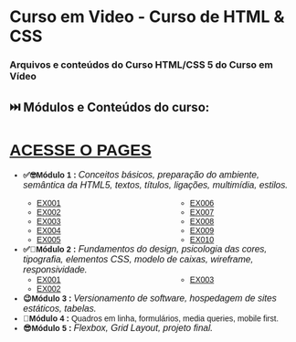 # Curso em Video - Curso de HTML & CSS

### Arquivos e conteúdos do Curso HTML/CSS 5 do Curso em Vídeo

## :next_track_button: Módulos e Conteúdos do curso:

<div style= "font-family: 'Montserrat', sans-serif;">
<h1> <A href="https://arawns1.github.io/Curso-em-Video-Curso-HTML/">ACESSE O PAGES</A> </h1>
   <ul>
    <li><b>✅🤓Módulo 1 : <span class ="textos" style="font-weight: 300; font-style: italic; font-size: 16px">Conceitos básicos, preparação do ambiente,
semântica da HTML5, textos, títulos, ligações,
multimídia, estilos.</span></b></li>
       <ul style="columns: 2; column-gap: 80px;">
       <li> <a href="https://arawns1.github.io/Curso-em-Video-Curso-HTML/exercicios/mod.%2001/001/index.html"> EX001 </a></li>
        <li> <a href="https://arawns1.github.io/Curso-em-Video-Curso-HTML/exercicios/mod.%2001/002/index.html"> EX002 </a></li>
         <li> <a href="https://arawns1.github.io/Curso-em-Video-Curso-HTML/exercicios/mod.%2001/003/index.html"> EX003 </a></li>
          <li> <a href="https://arawns1.github.io/Curso-em-Video-Curso-HTML/exercicios/mod.%2001/004/index.html"> EX004 </a></li>
           <li> <a href="https://arawns1.github.io/Curso-em-Video-Curso-HTML/exercicios/mod.%2001/005/index.html"> EX005 </a></li>
            <li> <a href="https://arawns1.github.io/Curso-em-Video-Curso-HTML/exercicios/mod.%2001/006/index.html"> EX006 </a></li>
        <li> <a href="https://arawns1.github.io/Curso-em-Video-Curso-HTML/exercicios/mod.%2001/007/index.html"> EX007 </a></li>
         <li> <a href="https://arawns1.github.io/Curso-em-Video-Curso-HTML/exercicios/mod.%2001/008/index.html"> EX008 </a></li>
          <li> <a href="https://arawns1.github.io/Curso-em-Video-Curso-HTML/exercicios/mod.%2001/009/index.html"> EX009 </a></li>
           <li> <a href="https://arawns1.github.io/Curso-em-Video-Curso-HTML/exercicios/mod.%2001/010/index.html"> EX010 </a></li>
       </ul>
       <li><b>✅🧐Módulo 2 :</b><span style="font-weight: 300; font-style: italic; font-size: 16px"> Fundamentos do design, psicologia das cores, tipografia, elementos CSS, modelo de caixas, wireframe, responsividade.</span>
       <ul style="columns: 2; column-gap: 80px;">
       <li><a href="https://arawns1.github.io/Curso-em-Video-Curso-HTML/exercicios/mod.%2002/ex001/index.html">EX001</a></li>
       <li><a href="https://arawns1.github.io/Curso-em-Video-Curso-HTML/exercicios/mod.%2002/ex002/index.html">EX002</a></li>
       <li><a href="https://arawns1.github.io/Curso-em-Video-Curso-HTML/exercicios/mod.%2002/ex003/index.html">EX003</a></li>
       </ul>
       </li> 
       <li><b>😉Módulo 3 : </b> <span style ="font-weight: 300; font-style: italic; font-size: 16px"> Versionamento de software, hospedagem de sites
estáticos, tabelas.</span></li> 
       <li><b>🤩Módulo 4 : </b> <span style="font-weight: 300; font-style: italic; font-size: 16px"></span> Quadros em linha, formulários, media queries,
           mobile first.</span></li> 
<li><b>😎Módulo 5 : </b> <span style = "font-weight: 300; font-style: italic; font-size: 16px"> Flexbox, Grid Layout, projeto final.</span></li> 
</ul> 
</div>
